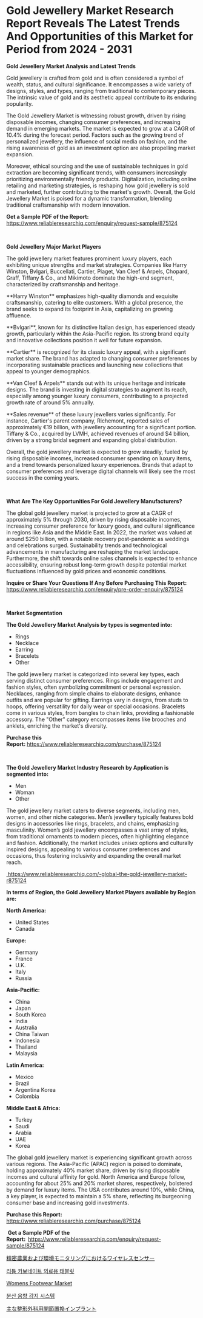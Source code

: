 <p><h1>Gold Jewellery Market Research Report Reveals The Latest Trends And Opportunities of this Market for Period from 2024 - 2031</h1></p><p><strong>Gold Jewellery Market Analysis and Latest Trends</strong></p>
<p><p>Gold jewellery is crafted from gold and is often considered a symbol of wealth, status, and cultural significance. It encompasses a wide variety of designs, styles, and types, ranging from traditional to contemporary pieces. The intrinsic value of gold and its aesthetic appeal contribute to its enduring popularity.</p><p>The Gold Jewellery Market is witnessing robust growth, driven by rising disposable incomes, changing consumer preferences, and increasing demand in emerging markets. The market is expected to grow at a CAGR of 10.4% during the forecast period. Factors such as the growing trend of personalized jewellery, the influence of social media on fashion, and the rising awareness of gold as an investment option are also propelling market expansion.</p><p>Moreover, ethical sourcing and the use of sustainable techniques in gold extraction are becoming significant trends, with consumers increasingly prioritizing environmentally friendly products. Digitalization, including online retailing and marketing strategies, is reshaping how gold jewellery is sold and marketed, further contributing to the market's growth. Overall, the Gold Jewellery Market is poised for a dynamic transformation, blending traditional craftsmanship with modern innovation.</p></p>
<p><strong>Get a Sample PDF of the Report:&nbsp;</strong> <a href="https://www.reliableresearchiq.com/enquiry/request-sample/875124">https://www.reliableresearchiq.com/enquiry/request-sample/875124</a></p>
<p>&nbsp;</p>
<p><strong>Gold Jewellery Major Market Players</strong></p>
<p><p>The gold jewellery market features prominent luxury players, each exhibiting unique strengths and market strategies. Companies like Harry Winston, Bvlgari, Buccellati, Cartier, Piaget, Van Cleef & Arpels, Chopard, Graff, Tiffany & Co., and Mikimoto dominate the high-end segment, characterized by craftsmanship and heritage.</p><p>**Harry Winston** emphasizes high-quality diamonds and exquisite craftsmanship, catering to elite customers. With a global presence, the brand seeks to expand its footprint in Asia, capitalizing on growing affluence.</p><p>**Bvlgari**, known for its distinctive Italian design, has experienced steady growth, particularly within the Asia-Pacific region. Its strong brand equity and innovative collections position it well for future expansion.</p><p>**Cartier** is recognized for its classic luxury appeal, with a significant market share. The brand has adapted to changing consumer preferences by incorporating sustainable practices and launching new collections that appeal to younger demographics.</p><p>**Van Cleef & Arpels** stands out with its unique heritage and intricate designs. The brand is investing in digital strategies to augment its reach, especially among younger luxury consumers, contributing to a projected growth rate of around 5% annually.</p><p>**Sales revenue** of these luxury jewellers varies significantly. For instance, Cartier's parent company, Richemont, reported sales of approximately €19 billion, with jewellery accounting for a significant portion. Tiffany & Co., acquired by LVMH, achieved revenues of around $4 billion, driven by a strong bridal segment and expanding global distribution.</p><p>Overall, the gold jewellery market is expected to grow steadily, fueled by rising disposable incomes, increased consumer spending on luxury items, and a trend towards personalized luxury experiences. Brands that adapt to consumer preferences and leverage digital channels will likely see the most success in the coming years.</p></p>
<p>&nbsp;</p>
<p><strong>What Are The Key Opportunities For Gold Jewellery Manufacturers?</strong></p>
<p><p>The global gold jewellery market is projected to grow at a CAGR of approximately 5% through 2030, driven by rising disposable incomes, increasing consumer preference for luxury goods, and cultural significance in regions like Asia and the Middle East. In 2022, the market was valued at around $250 billion, with a notable recovery post-pandemic as weddings and celebrations surged. Sustainability trends and technological advancements in manufacturing are reshaping the market landscape. Furthermore, the shift towards online sales channels is expected to enhance accessibility, ensuring robust long-term growth despite potential market fluctuations influenced by gold prices and economic conditions.</p></p>
<p><strong>Inquire or Share Your Questions If Any Before Purchasing This Report:</strong> <a href="https://www.reliableresearchiq.com/enquiry/pre-order-enquiry/875124">https://www.reliableresearchiq.com/enquiry/pre-order-enquiry/875124</a></p>
<p>&nbsp;</p>
<p><strong>Market Segmentation</strong></p>
<p><strong>The Gold Jewellery Market Analysis by types is segmented into:</strong></p>
<p><ul><li>Rings</li><li>Necklace</li><li>Earring</li><li>Bracelets</li><li>Other</li></ul></p>
<p><p>The gold jewellery market is categorized into several key types, each serving distinct consumer preferences. Rings include engagement and fashion styles, often symbolizing commitment or personal expression. Necklaces, ranging from simple chains to elaborate designs, enhance outfits and are popular for gifting. Earrings vary in designs, from studs to hoops, offering versatility for daily wear or special occasions. Bracelets come in various styles, from bangles to chain links, providing a fashionable accessory. The "Other" category encompasses items like brooches and anklets, enriching the market's diversity.</p></p>
<p><strong>Purchase this Report:&nbsp;</strong><a href="https://www.reliableresearchiq.com/purchase/875124">https://www.reliableresearchiq.com/purchase/875124</a></p>
<p>&nbsp;</p>
<p><strong>The Gold Jewellery Market Industry Research by Application is segmented into:</strong></p>
<p><ul><li>Men</li><li>Woman</li><li>Other</li></ul></p>
<p><p>The gold jewellery market caters to diverse segments, including men, women, and other niche categories. Men’s jewellery typically features bold designs in accessories like rings, bracelets, and chains, emphasizing masculinity. Women’s gold jewellery encompasses a vast array of styles, from traditional ornaments to modern pieces, often highlighting elegance and fashion. Additionally, the market includes unisex options and culturally inspired designs, appealing to various consumer preferences and occasions, thus fostering inclusivity and expanding the overall market reach.</p></p>
<p><a href="https://www.reliableresearchiq.com/-global-the-gold-jewellery-market-r875124">&nbsp;https://www.reliableresearchiq.com/-global-the-gold-jewellery-market-r875124</a></p>
<p><strong>In terms of Region, the Gold Jewellery Market Players available by Region are:</strong></p>
<p>
    <p> <strong> North America: </strong>
        <ul>
            <li>United States</li>
            <li>Canada</li>
        </ul>
        </p> 
    <p> <strong> Europe: </strong>
        <ul>
            <li>Germany</li>
            <li>France</li>
            <li>U.K.</li>
            <li>Italy</li>
            <li>Russia</li>
        </ul>
        </p> 
    <p> <strong> Asia-Pacific: </strong>
        <ul>
            <li>China</li>
            <li>Japan</li>
            <li>South Korea</li>
            <li>India</li>
            <li>Australia</li>
            <li>China Taiwan</li>
            <li>Indonesia</li>
            <li>Thailand</li>
            <li>Malaysia</li>
        </ul>
        </p> 
    <p> <strong> Latin America: </strong>
        <ul>
            <li>Mexico</li>
            <li>Brazil</li>
            <li>Argentina Korea</li>
            <li>Colombia</li>
        </ul>
        </p> 
    <p> <strong> Middle East & Africa: </strong>
        <ul>
            <li>Turkey</li>
            <li>Saudi</li>
            <li>Arabia</li>
            <li>UAE</li>
            <li>Korea</li>
        </ul>
    </p>
    </p>
<p><p>The global gold jewellery market is experiencing significant growth across various regions. The Asia-Pacific (APAC) region is poised to dominate, holding approximately 40% market share, driven by rising disposable incomes and cultural affinity for gold. North America and Europe follow, accounting for about 25% and 20% market shares, respectively, bolstered by demand for luxury items. The USA contributes around 10%, while China, a key player, is expected to maintain a 5% share, reflecting its burgeoning consumer base and increasing gold investments.</p></p>
<p><strong>Purchase this Report: </strong><a href="https://www.reliableresearchiq.com/purchase/875124">https://www.reliableresearchiq.com/purchase/875124</a></p>
<p>&nbsp;<strong>Get a Sample PDF of the Report:&nbsp;&nbsp;</strong><a href="https://www.reliableresearchiq.com/enquiry/request-sample/875124">https://www.reliableresearchiq.com/enquiry/request-sample/875124</a></p>
<p><strong></strong></p>
<p><p><a href="https://medium.com/@vedakuvlis2023/wireless-sensors-in-precision-agriculture-and-environmental-monitoring-market-%E3%81%AF-%E3%82%B3%E3%82%B9%E3%83%88%E7%AE%A1%E7%90%86%E3%81%A8%E5%8A%B9%E7%8E%87%E5%90%91%E4%B8%8A%E3%82%92%E5%84%AA%E5%85%88%E3%81%97%E3%81%BE%E3%81%99-acb0135117f1">精密農業および環境モニタリングにおけるワイヤレスセンサー</a></p><p><a href="https://medium.com/@wpzbonrg51/%EC%84%B8%EA%B3%84-lithium-carbonate-medical-tablets-market-%EC%9D%80-2024%EC%97%90%EC%84%9C-2031%EB%A1%9C-%EC%97%B0%ED%8F%89%EA%B7%A0-%EC%A6%9D%EA%B0%80%EC%9C%A8%EC%9D%84-%EB%B3%B4%EC%9D%BC-%EA%B2%83%EC%9C%BC%EB%A1%9C-%EC%98%88%EC%83%81%EB%90%A9%EB%8B%88%EB%8B%A4-dfd99a4998ff">리튬 카보네이트 의료용 태블릿</a></p><p><a href="https://medium.com/@lauryframi644/womens-footwear-market-size-share-analysis-growth-trends-forecasts-2024-2031-3b99b07cc54d">Womens Footwear Market</a></p><p><a href="https://medium.com/@wpzbonrg51/distributed-acoustic-sensing-systems-market-%EC%9D%98-%EA%B8%80%EB%A1%9C%EB%B2%8C-%EC%8B%9C%EC%9E%A5-%EA%B0%9C%EC%9A%94%EB%8A%94-%EC%A0%84-%EC%84%B8%EA%B3%84-%EB%B0%8F-%EC%A3%BC%EC%9A%94-%EC%8B%9C%EC%9E%A5%EC%9D%98-%EC%82%B0%EC%97%85%EC%97%90-%EC%98%81%ED%96%A5%EC%9D%84-%EB%AF%B8%EC%B9%98%EB%8A%94-%EC%A3%BC%EC%9A%94-%ED%8A%B8%EB%A0%8C%EB%93%9C%EC%97%90-%EB%8C%80%ED%95%9C-%EB%8F%85%ED%8A%B9%ED%95%9C-aa94793d5f36?postPublishedType=initial">분산 음향 감지 시스템</a></p><p><a href="https://medium.com/@santosuigrtley997836/major-orthopedic-joint-replacement-implants-market-%E3%81%AF-%E3%82%B3%E3%82%B9%E3%83%88%E7%AE%A1%E7%90%86%E3%81%A8%E5%8A%B9%E7%8E%87%E5%90%91%E4%B8%8A%E3%82%92%E5%84%AA%E5%85%88%E3%81%97%E3%81%BE%E3%81%99-dda9e7d36559?postPublishedType=initial">主な整形外科用関節置換インプラント</a></p></p>